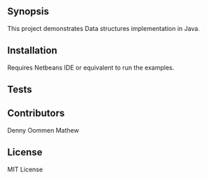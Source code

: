 ## Synopsis

This project demonstrates Data structures implementation in Java.

## Installation

Requires Netbeans IDE or equivalent to run the examples.

## Tests

## Contributors

Denny Oommen Mathew

## License

MIT License